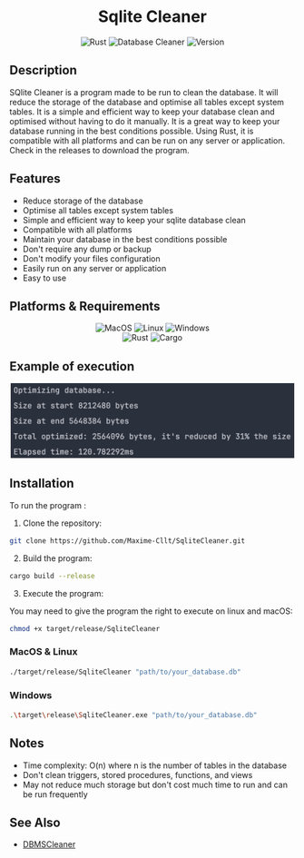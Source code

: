 <div align=center>
<h1>Sqlite Cleaner</h1>
</div>


<div align="center">
        <img src="https://img.shields.io/badge/Rust-dea584?style=for-the-badge&logo=rust&logoColor=white" alt="Rust" />
    <img src="https://img.shields.io/badge/Sqlite-Cleaner-53a863?style=for-the-badge" alt="Database Cleaner" />
    <img src="https://img.shields.io/badge/Version-1.0.0-informational?style=for-the-badge" alt="Version" />
</div>

## Description

SQlite Cleaner is a program made to be run to clean the database. It will
reduce the storage of the database and optimise all tables except system tables. It is a simple and efficient way to
keep your
database clean and optimised without having to do it manually. It is a great way to keep your database running in the
best conditions possible. Using Rust, it is compatible with all platforms and can be run on any server or application.
Check in the releases to download the program.

## Features

<ul>
<li>Reduce storage of the database</li>
<li>Optimise all tables except system tables</li>
<li>Simple and efficient way to keep your sqlite database clean</li>
<li>Compatible with all platforms</li>
<li>Maintain your database in the best conditions possible</li>
<li>Don't require any dump or backup</li>
<li>Don't modify your files configuration</li>
<li>Easily run on any server or application</li>
<li>Easy to use</li>
</ul>

## Platforms & Requirements

<div align="center">
<img src="https://img.shields.io/badge/OS-MacOS-informational?style=flat&logo=apple&logoColor=white&color=53a863" alt="MacOS" />
<img src="https://img.shields.io/badge/OS-Linux-informational?style=flat&logo=linux&logoColor=white&color=53a863" alt="Linux" />
<img src="https://img.shields.io/badge/OS-Windows-informational?style=flat&logo=windows&logoColor=white&color=53a863" alt="Windows" />
</div>

<div align="center">
<img src="https://img.shields.io/badge/Rust-1.83+-informational?style=flat&logo=rust&logoColor=white&color=53a863" alt="Rust" />
<img src="https://img.shields.io/badge/Cargo-informational?style=flat&logo=rust&logoColor=white&color=53a863" alt="Cargo" />
</div>

## Example of execution

<div align="center">
<img src="assets/Example.png" alt="Example" width="500px" height="auto" />
</div>

## Installation

To run the program :

1. Clone the repository:

```bash
git clone https://github.com/Maxime-Cllt/SqliteCleaner.git
```

2. Build the program:

```bash
cargo build --release
```

3. Execute the program:

You may need to give the program the right to execute on linux and macOS:

```bash
chmod +x target/release/SqliteCleaner
```

### MacOS & Linux

```bash
./target/release/SqliteCleaner "path/to/your_database.db"
```

### Windows

```bash
.\target\release\SqliteCleaner.exe "path/to/your_database.db"
```

## Notes

- Time complexity: O(n) where n is the number of tables in the database
- Don't clean triggers, stored procedures, functions, and views
- May not reduce much storage but don't cost much time to run and can be run frequently

## See Also

<ul>
<li><a href="https://github.com/Maxime-Cllt/DBMSCleaner" target="_blank">DBMSCleaner</a></li>
</ul>


